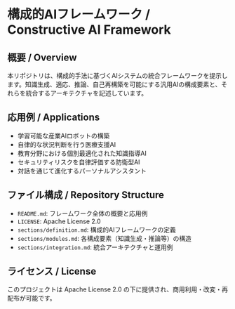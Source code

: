 # 構成的AIフレームワーク / Constructive AI Framework

## 概要 / Overview
本リポジトリは、構成的手法に基づくAIシステムの統合フレームワークを提示します。知識生成、適応、推論、自己再構築を可能にする汎用AIの構成要素と、それらを統合するアーキテクチャを記述しています。

## 応用例 / Applications
- 学習可能な産業AIロボットの構築
- 自律的な状況判断を行う医療支援AI
- 教育分野における個別最適化された知識指導AI
- セキュリティリスクを自律評価する防衛型AI
- 対話を通じて進化するパーソナルアシスタント

## ファイル構成 / Repository Structure
- `README.md`: フレームワーク全体の概要と応用例
- `LICENSE`: Apache License 2.0
- `sections/definition.md`: 構成的AIフレームワークの定義
- `sections/modules.md`: 各構成要素（知識生成・推論等）の構造
- `sections/integration.md`: 統合アーキテクチャと運用例

## ライセンス / License
このプロジェクトは Apache License 2.0 の下に提供され、商用利用・改変・再配布が可能です。
